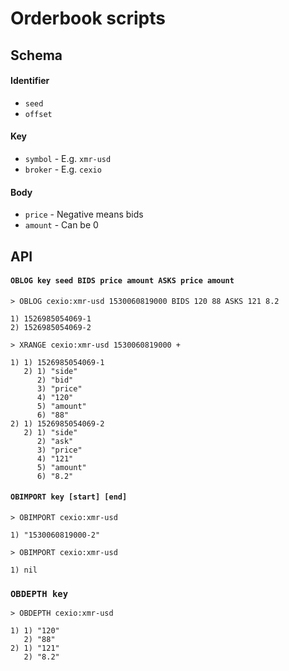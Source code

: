# Orderbook scripts


## Schema

#### Identifier

- `seed`
- `offset`

#### Key

- `symbol` - E.g. `xmr-usd`
- `broker` - E.g. `cexio`

#### Body

- `price` - Negative means bids
- `amount` - Can be 0

## API

#### `OBLOG key seed BIDS price amount ASKS price amount`

```
> OBLOG cexio:xmr-usd 1530060819000 BIDS 120 88 ASKS 121 8.2

1) 1526985054069-1
2) 1526985054069-2

> XRANGE cexio:xmr-usd 1530060819000 +

1) 1) 1526985054069-1
   2) 1) "side"
      2) "bid"
      3) "price"
      4) "120"
      5) "amount"
      6) "88"
2) 1) 1526985054069-2
   2) 1) "side"
      2) "ask"
      3) "price"
      4) "121"
      5) "amount"
      6) "8.2"
```
#### `OBIMPORT key [start] [end]`

```
> OBIMPORT cexio:xmr-usd 

1) "1530060819000-2"

> OBIMPORT cexio:xmr-usd 

1) nil
```

### `OBDEPTH key`

```
> OBDEPTH cexio:xmr-usd

1) 1) "120"
   2) "88"
2) 1) "121"
   2) "8.2"
```
